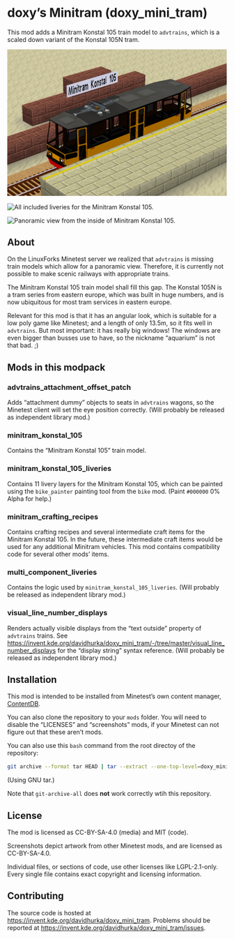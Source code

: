 <!--
SPDX-FileCopyrightText: 2022 David Hurka <doxydoxy@mailbox.org>

SPDX-License-Identifier: MIT
-->

# doxy’s Minitram (doxy_mini_tram)

This mod adds a Minitram Konstal 105 train model to `advtrains`, which is a scaled down variant of the Konstal 105N tram.

![Screenshot of the Minitram Konstal 105 in default livery.](screenshot.png)

![All included liveries for the Minitram Konstal 105.](screenshots/screenshot_1.png)

![Panoramic view from the inside of Minitram Konstal 105.](screenshots/screenshot_2.png)

## About

On the LinuxForks Minetest server we realized that `advtrains` is missing train models which allow for a panoramic view.
Therefore, it is currently not possible to make scenic railways with appropriate trains.

The Minitram Konstal 105 train model shall fill this gap.
The Konstal 105N is a tram series from eastern europe, which was built in huge numbers, and is now ubiquitous for most tram services in eastern europe.

Relevant for this mod is that it has an angular look, which is suitable for a low poly game like Minetest; and a length of only 13.5m, so it fits well in `advtrains`.
But most important: it has really big windows!
The windows are even bigger than busses use to have, so the nickname “aquarium” is not that bad. ;)

## Mods in this modpack

### advtrains_attachment_offset_patch

Adds “attachment dummy” objects to seats in `advtrains` wagons, so the Minetest client will set the eye position correctly.
(Will probably be released as independent library mod.)

### minitram_konstal_105

Contains the “Minitram Konstal 105” train model.

### minitram_konstal_105_liveries

Contains 11 livery layers for the Minitram Konstal 105, which can be painted using the `bike_painter` painting tool from the `bike` mod. (Paint `#000000` 0% Alpha for help.)

### minitram_crafting_recipes

Contains crafting recipes and several intermediate craft items for the Minitram Konstal 105.
In the future, these intermediate craft items would be used for any additional Minitram vehicles.
This mod contains compatibility code for several other mods’ items.

### multi_component_liveries

Contains the logic used by `minitram_konstal_105_liveries`.
(Will probably be released as independent library mod.)

### visual_line_number_displays

Renders actually visible displays from the “text outside” property of `advtrains` trains. See <https://invent.kde.org/davidhurka/doxy_mini_tram/-/tree/master/visual_line_number_displays> for the “display string” syntax reference.
(Will probably be released as independent library mod.)

## Installation

This mod is intended to be installed from Minetest’s own content manager, [ContentDB](https://content.minetest.net/doxygen_spammer/doxy_mini_tram).

You can also clone the repository to your `mods` folder.
You will need to disable the “LICENSES” and “screenshots” mods, if your Minetest can not figure out that these aren’t mods.

You can also use this `bash` command from the root directoy of the repository:

```bash
git archive --format tar HEAD | tar --extract --one-top-level=doxy_mini_tram --directory=path/to/minetest/mods/
```

(Using GNU tar.)

Note that `git-archive-all` does **not** work correctly wtih this repository.

## License

The mod is licensed as CC-BY-SA-4.0 (media) and MIT (code).

Screenshots depict artwork from other Minetest mods, and are licensed as CC-BY-SA-4.0.

Individual files, or sections of code, use other licenses like LGPL-2.1-only.
Every single file contains exact copyright and licensing information.

## Contributing

The source code is hosted at <https://invent.kde.org/davidhurka/doxy_mini_tram>.
Problems should be reported at <https://invent.kde.org/davidhurka/doxy_mini_tram/issues>.
